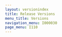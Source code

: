 ```yaml
---
layout: versionindex
title: Release Versions
menu_title: Versions
navigation_menu: I000030
page_menu: I110
---
```

